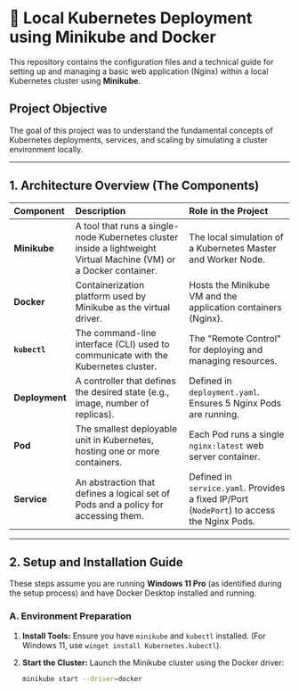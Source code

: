 # 🐳 Local Kubernetes Deployment using Minikube and Docker

This repository contains the configuration files and a technical guide for setting up and managing a basic web application (Nginx) within a local Kubernetes cluster using **Minikube**.

## Project Objective

The goal of this project was to understand the fundamental concepts of Kubernetes deployments, services, and scaling by simulating a cluster environment locally.

---

## 1. Architecture Overview (The Components)

| **Component** | **Description** | **Role in the Project** |
| :--- | :--- | :--- |
| **Minikube** | A tool that runs a single-node Kubernetes cluster inside a lightweight Virtual Machine (VM) or a Docker container. | The local simulation of a Kubernetes Master and Worker Node. |
| **Docker** | Containerization platform used by Minikube as the virtual driver. | Hosts the Minikube VM and the application containers (Nginx). |
| **`kubectl`** | The command-line interface (CLI) used to communicate with the Kubernetes cluster. | The "Remote Control" for deploying and managing resources. |
| **Deployment** | A controller that defines the desired state (e.g., image, number of replicas). | Defined in `deployment.yaml`. Ensures 5 Nginx Pods are running. |
| **Pod** | The smallest deployable unit in Kubernetes, hosting one or more containers. | Each Pod runs a single `nginx:latest` web server container. |
| **Service** | An abstraction that defines a logical set of Pods and a policy for accessing them. | Defined in `service.yaml`. Provides a fixed IP/Port (`NodePort`) to access the Nginx Pods. |

---

## 2. Setup and Installation Guide

These steps assume you are running **Windows 11 Pro** (as identified during the setup process) and have Docker Desktop installed and running.

### A. Environment Preparation

1. **Install Tools:** Ensure you have `minikube` and `kubectl` installed. (For Windows 11, use `winget install Kubernetes.kubectl`).

2. **Start the Cluster:** Launch the Minikube cluster using the Docker driver:

   ```bash
   minikube start --driver=docker